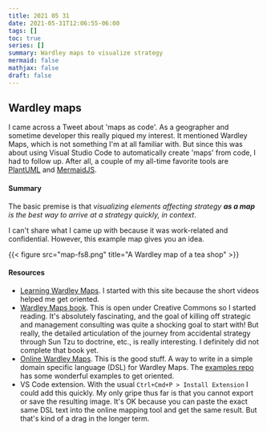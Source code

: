 ```yaml
---
title: 2021 05 31
date: 2021-05-31T12:06:55-06:00
tags: []
toc: true
series: []
summary: Wardley maps to visualize strategy
mermaid: false
mathjax: false
draft: false
---
```


## Wardley maps

I came across a Tweet about 'maps as code'.
As a geographer and sometime developer this really piqued my interest.
It mentioned Wardley Maps, which is not something I'm at all familiar with.
But since this was about using Visual Studio Code to automatically create 'maps' from code,
I had to follow up.
After all, a couple of my all-time favorite tools are [PlantUML](https://plantuml.com/) and [MermaidJS](https://mermaid-js.github.io).


#### Summary

The basic premise is that _visualizing elements affecting strategy **as a map** is the best way to arrive at a strategy quickly, in context_.

I can't share what I came up with because it was work-related and confidential.
However, this example map gives you an idea.

{{< figure src="map-fs8.png" title="A Wardley map of a tea shop" >}}

#### Resources

- [Learning Wardley Maps](https://learnwardleymapping.com/home-deprecated/introduction/).
  I started with this site because the short videos helped me get oriented.
- [Wardley Maps book](https://learnwardleymapping.com/book/).
  This is open under Creative Commons so I started reading.
  It's absolutely fascinating, and the goal of killing off strategic and management consulting was quite a shocking goal to start with!
  But really, the detailed articulation of the journey from accidental strategy through Sun Tzu to doctrine, etc., is really interesting.
  I definitely did not complete that book yet.
- [Online Wardley Maps](https://onlinewardleymaps.com/#).
  This is the good stuff. A way to write in a simple domain specific language (DSL) for Wardley Maps.
  The [examples repo](https://github.com/damonsk/wardley-maps-examples) has some wonderful examples to get oriented.
- VS Code extension. With the usual `Ctrl+Cmd+P > Install Extension` I could add this quickly.
  My only gripe thus far is that you cannot export or save the resulting image.
  It's OK because you can paste the exact same DSL text into the online mapping tool and get the same result.
  But that's kind of a drag in the longer term.




